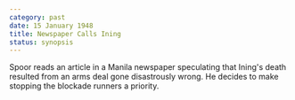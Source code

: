 ```yaml
---
category: past
date: 15 January 1948
title: Newspaper Calls Ining
status: synopsis
---
```



Spoor reads an article in a Manila newspaper
speculating that Ining's death resulted from an arms deal gone
disastrously wrong. He decides to make stopping the blockade runners a
priority.
